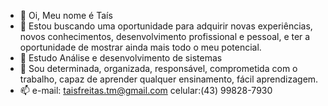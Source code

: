 - 👋 Oi, Meu nome é Taís
- 👀 Estou buscando uma oportunidade para adquirir novas experiências, novos conhecimentos, desenvolvimento profissional e pessoal, e ter a oportunidade de mostrar ainda mais todo o meu potencial. 
- 🌱 Estudo Análise e desenvolvimento de sistemas
- 💞️ Sou determinada, organizada, responsável, comprometida com o trabalho, capaz de aprender qualquer ensinamento, fácil aprendizagem.
- 📫 e-mail: taisfreitas.tm@gmail.com   celular:(43) 99828-7930

<!---
taisfreitas-tm/taisfreitas-tm is a ✨ special ✨ repository because its `README.md` (this file) appears on your GitHub profile.
You can click the Preview link to take a look at your changes.
--->
